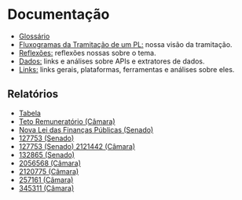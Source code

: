 Documentação
============

- [Glossário](glossario.md)
- [Fluxogramas da Tramitação de um PL:](flowchart-tramitacao-vertical.png) nossa visão da tramitação.
- [Reflexões:](reflexoes.md) reflexões nossas sobre o tema.
- [Dados:](dados.md) links e análises sobre APIs e extratores de dados.
- [Links:](links.md) links gerais, plataformas, ferramentas e análises sobre eles.

## Relatórios

- [Tabela](reports/tabela-proposicoes.html)
- [Teto Remuneratório (Câmara)](reports/teto_remuneratorio-camara.html)
- [Nova Lei das Finanças Públicas (Senado)](reports/91341-bill-report-Senate.html)
- [127753 (Senado)](reports/127753-bill-report-Senate.html)
- [127753 (Senado) 2121442 (Câmara)](reports/report_127753_senado_2121442_camara.html)
- [132865 (Senado)](reports/report_132865_senado.html)
- [2056568 (Câmara)](reports/report_2056568_camara.html)
- [2120775 (Câmara)](reports/report_2120775_camara.html)
- [257161 (Câmara)](reports/report_257161_camara.html)
- [345311 (Câmara)](reports/report_345311_camara.html)
